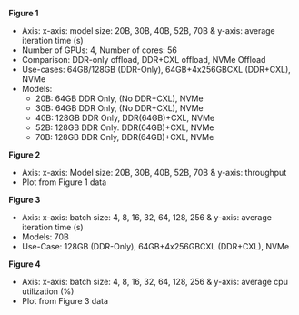 **Figure 1**
  - Axis: x-axis: model size: 20B, 30B, 40B, 52B, 70B & y-axis: average iteration time (s)
  - Number of GPUs: 4, Number of cores: 56
  - Comparison: DDR-only offload, DDR+CXL offload, NVMe Offload
  - Use-cases: 64GB/128GB (DDR-Only), 64GB+4x256GBCXL (DDR+CXL), NVMe
  - Models:
      - 20B: 64GB DDR Only, (No DDR+CXL), NVMe
      - 30B: 64GB DDR Only, (No DDR+CXL), NVMe
      - 40B: 128GB DDR Only, DDR(64GB)+CXL, NVMe
      - 52B: 128GB DDR Only. DDR(64GB)+CXL, NVMe
      - 70B: 128GB DDR Only, DDR(64GB)+CXL, NVMe

**Figure 2**
  - Axis: x-axis: Model size: 20B, 30B, 40B, 52B, 70B & y-axis: throughput
  - Plot from Figure 1 data

**Figure 3**
  - Axis: x-axis: batch size: 4, 8, 16, 32, 64, 128, 256 & y-axis: average iteration time (s)
  - Models: 70B
  - Use-Case: 128GB (DDR-Only), 64GB+4x256GBCXL (DDR+CXL), NVMe

**Figure 4**
  - Axis: x-axis: batch size: 4, 8, 16, 32, 64, 128, 256 & y-axis: average cpu utilization (%)
  - Plot from Figure 3 data
